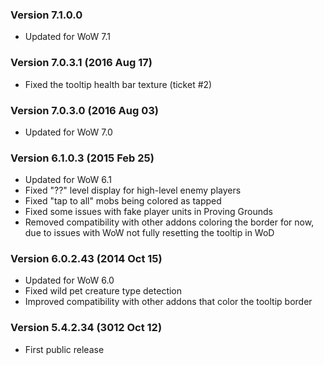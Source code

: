 ### Version 7.1.0.0

* Updated for WoW 7.1

### Version 7.0.3.1 (2016 Aug 17)

* Fixed the tooltip health bar texture (ticket #2)

### Version 7.0.3.0 (2016 Aug 03)

* Updated for WoW 7.0

### Version 6.1.0.3 (2015 Feb 25)

* Updated for WoW 6.1
* Fixed "??" level display for high-level enemy players
* Fixed "tap to all" mobs being colored as tapped
* Fixed some issues with fake player units in Proving Grounds
* Removed compatibility with other addons coloring the border for now, due to issues with WoW not fully resetting the tooltip in WoD

### Version 6.0.2.43 (2014 Oct 15)

* Updated for WoW 6.0
* Fixed wild pet creature type detection
* Improved compatibility with other addons that color the tooltip border

### Version 5.4.2.34 (3012 Oct 12)

* First public release

